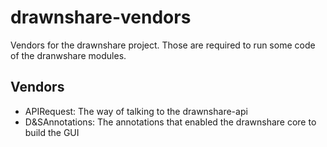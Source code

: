 # drawnshare-vendors
Vendors for the drawnshare project.
Those are required to run some code of the dranwshare modules.

## Vendors
* APIRequest: The way of talking to the drawnshare-api
* D&SAnnotations: The annotations that enabled the drawnshare core to build the GUI
